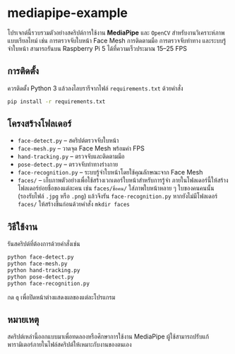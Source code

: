 # mediapipe-example

โปรเจกต์นี้รวบรวมตัวอย่างสคริปต์การใช้งาน **MediaPipe** และ `OpenCV` สำหรับงานวิเคราะห์ภาพแบบเรียลไทม์ เช่น การตรวจจับใบหน้า Face Mesh การติดตามมือ การตรวจจับท่าทาง และระบบรู้จำใบหน้า สามารถรันบน Raspberry Pi 5 ได้ที่ความเร็วประมาณ 15–25 FPS

## การติดตั้ง

ควรติดตั้ง Python 3 แล้วลงไลบรารีจากไฟล์ `requirements.txt` ด้วยคำสั่ง

```bash
pip install -r requirements.txt
```

## โครงสร้างโฟลเดอร์

- `face-detect.py` – สคริปต์ตรวจจับใบหน้า
- `face-mesh.py` – วาดจุด Face Mesh พร้อมค่า FPS
- `hand-tracking.py` – ตรวจจับและติดตามมือ
- `pose-detect.py` – ตรวจจับท่าทางร่างกาย
- `face-recognition.py` – ระบบรู้จำใบหน้าโดยใช้คุณลักษณะจาก Face Mesh
- `faces/` – เก็บภาพตัวอย่างเพื่อใช้สร้างเวกเตอร์ใบหน้าสำหรับการรู้จำ
  ภายในโฟลเดอร์นี้ให้สร้างโฟลเดอร์ย่อยชื่อของแต่ละคน เช่น `faces/ชื่อคน/`
  ใส่ภาพใบหน้าหลาย ๆ ใบของคนคนนั้น (รองรับไฟล์ `.jpg` หรือ `.png`) แล้วจึงรัน `face-recognition.py`
  หากยังไม่มีโฟลเดอร์ `faces/` ให้สร้างขึ้นก่อนด้วยคำสั่ง `mkdir faces`

## วิธีใช้งาน

รันสคริปต์ที่ต้องการด้วยคำสั่งเช่น

```bash
python face-detect.py
python face-mesh.py
python hand-tracking.py
python pose-detect.py
python face-recognition.py
```

กด `q` เพื่อปิดหน้าต่างแสดงผลของแต่ละโปรแกรม

## หมายเหตุ

สคริปต์เหล่านี้ออกแบบมาเพื่อทดลองหรือศึกษาการใช้งาน MediaPipe ผู้ใช้สามารถปรับแก้พารามิเตอร์ภายในไฟล์สคริปต์ให้เหมาะกับงานของตนเอง

